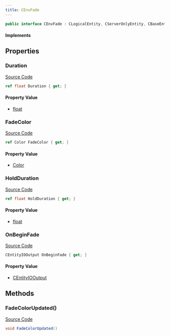 ```yaml
---
title: CEnvFade
---
```


```csharp
public interface CEnvFade : CLogicalEntity, CServerOnlyEntity, CBaseEntity, CEntityInstance, ISchemaClass<CEntityInstance>, ISchemaClass<CBaseEntity>, ISchemaClass<CServerOnlyEntity>, ISchemaClass<CLogicalEntity>, ISchemaClass<CEnvFade>, ISchemaField, ISchemaClass, INativeHandle
```

#### Implements

## Properties

### Duration

[Source Code](https://github.com/swiftly-solution/swiftlys2/blob/main/managed/src/SwiftlyS2.Generated/Schemas/Interfaces/CEnvFade.cs#L19)

```csharp
ref float Duration { get; }
```

#### Property Value

- [float](https://learn.microsoft.com/dotnet/api/system.single)

### FadeColor

[Source Code](https://github.com/swiftly-solution/swiftlys2/blob/main/managed/src/SwiftlyS2.Generated/Schemas/Interfaces/CEnvFade.cs#L17)

```csharp
ref Color FadeColor { get; }
```

#### Property Value

- [Color](/docs/api/shared/natives/color)

### HoldDuration

[Source Code](https://github.com/swiftly-solution/swiftlys2/blob/main/managed/src/SwiftlyS2.Generated/Schemas/Interfaces/CEnvFade.cs#L21)

```csharp
ref float HoldDuration { get; }
```

#### Property Value

- [float](https://learn.microsoft.com/dotnet/api/system.single)

### OnBeginFade

[Source Code](https://github.com/swiftly-solution/swiftlys2/blob/main/managed/src/SwiftlyS2.Generated/Schemas/Interfaces/CEnvFade.cs#L23)

```csharp
CEntityIOOutput OnBeginFade { get; }
```

#### Property Value

- [CEntityIOOutput](/docs/api/shared/schemadefinitions/centityiooutput)

## Methods

### FadeColorUpdated()

[Source Code](https://github.com/swiftly-solution/swiftlys2/blob/main/managed/src/SwiftlyS2.Generated/Schemas/Interfaces/CEnvFade.cs#L25)

```csharp
void FadeColorUpdated()
```


